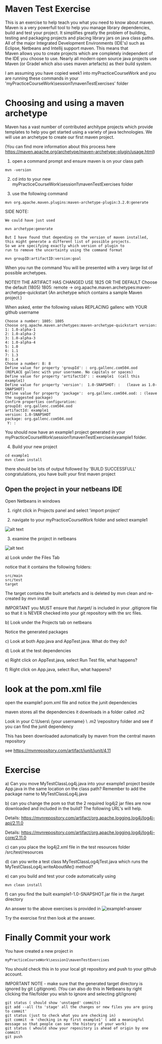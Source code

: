 # Maven Test Exercise
This is an exercise to help teach you what you need to know about maven.
Maven is a very powerfull tool to help you manage library dependencies, build and test your project.
It simplifies greatly the problem of building, testing and packaging projects and placing library jars on java class paths.
All of the major Integrated Development Environments (IDE's) such as Eclipse, Netbeans and Intellij support maven.
This means that  
Maven allows you to create projects which are completely independent of the IDE you choose to use.
Nearly all modern open source java projects use Maven (or Gradel which also uses maven artefacts) as their build system. 

I am assuming you have copied week1 into myPracticeCourseWork and you are running these commands in your 'myPracticeCourseWork\session1\mavenTestExercises' folder

# Choosing and using a maven archetype
Maven has a vast number of contributed architype projects which provide templates to help you get started using a variety of java technologies. We will use an archetype to create our first maven project. 

(You can find more information about this process here
https://maven.apache.org/archetype/maven-archetype-plugin/usage.html)

1. open a command prompt and ensure maven is on your class path
```
mvn -version
```

2. cd into to your new myPracticeCourseWork\session1\mavenTestExercises folder

3. use the following command

```
mvn org.apache.maven.plugins:maven-archetype-plugin:3.2.0:generate
```

SIDE NOTE: 
```
We could have just used 

mvn archetype:generate

But I have found that depending on the version of maven installed, 
this might generate a different list of possible projects.
So we are specifying exactly which version of plugin to 
run to remove the uncertainty using the command format

mvn groupID:artifactID:version:goal
```

When you run the command 
You will be presented with a very large list of possible archetypes.

NOTE!!! THE ARTIFACT HAS CHANGED USE 1825 OR THE DEFAULT
Choose the default (1805) 1805: remote -> org.apache.maven.archetypes:maven-archetype-quickstart (An archetype which contains a sample Maven project.)

When asked, enter the following values REPLACING gallenc with YOUR github username
```
Choose a number: 1805: 1805
Choose org.apache.maven.archetypes:maven-archetype-quickstart version:
1: 1.0-alpha-1
2: 1.0-alpha-2
3: 1.0-alpha-3
4: 1.0-alpha-4
5: 1.0
6: 1.1
7: 1.3
8: 1.4
Choose a number: 8: 8
Define value for property 'groupId': : org.gallenc.com504.ood  (REPLACE gallenc with your username. No capitals or spaces)
Define value for property 'artifactId': : example1  (call this example1)
Define value for property 'version':  1.0-SNAPSHOT: :   (leave as 1.0-SNAPSHOT)
Define value for property 'package':  org.gallenc.com504.ood: : (leave the suggested package)
Confirm properties configuration:
groupId: org.gallenc.com504.ood
artifactId: example1
version: 1.0-SNAPSHOT
package: org.gallenc.com504.ood
 Y: :
```

You should now have an example1 project generated in your myPracticeCourseWork\session1\mavenTestExercises\example1 folder.

4. Build your new project
```
cd example1
mvn clean install
```
there should be lots of output followed by 'BUILD SUCCESSFULL'
congratulations, you have built your first maven project

## Open the project in your netbeans IDE
Open Netbeans in windows

1. right click in Projects panel and select 'import project'

2. navigate to your myPracticeCourseWork folder and select example1

![alt text](../maven-test-exercise/images/NetbeansMaven1.png "Figure NetbeansMaven1.png")


3. examine the project in netbeans

![alt text](../maven-test-exercise/images/NetbeansMaven2.png "Figure NetbeansMaven2.png")

a) Look under the Files Tab

notice that it contains the following folders:
```
src/main 
src/test 
target
```
The target contains the built artefacts and is deleted by mvn clean and re-created by mvn install

IMPORTANT you MUST ensure that /target/ is included in your .gitignore file so that it is NEVER checked into your git repository with the src files.

b) Look under the Projects tab on netbeans

Notice the generated packages

c) Look at both App.java and AppTest.java. What do they do?

d) Look at the test dependencies

e) Right click on AppTest.java, select Run Test file, what happens?

f) Right click on App.java, select Run, what happens?

# look at the pom.xml file

open the example1 pom.xml file and notice the junit dependencies 

maven stores all the dependencies it downloads in a folder called .m2

Look in your C:\Users\ {your username} \ .m2 \repository folder and see if you can find the junit dependency

This has been downloaded automatically by maven from the central maven repository

see https://mvnrepository.com/artifact/junit/junit/4.11

# Exercise

a) Can you move MyTestClassLog4j.java into your example1 project beside App.java in the same location on the class path? Remember to add the package name to MyTestClassLog4j.java

b) can you change the pom so that the 2 required log4j2 jar files are now downloaded and included in the build? 
The following URL's will help.

Details: https://mvnrepository.com/artifact/org.apache.logging.log4j/log4j-api/2.11.0

Details: https://mvnrepository.com/artifact/org.apache.logging.log4j/log4j-core/2.11.0

c) can you place the log4j2.xml file in the test resources folder /src/test/resources

d) can you write a test class MyTestClassLog4jTest.java which runs the MyTestClassLog4j.writeAboutMe() method?

e) can you build and test your code automatically using 
```
mvn clean install
```

f) can you find the built example1-1.0-SNAPSHOT.jar file in the /target directory

An answer to the above exercises is provided in ![example1-answer](../maven-test-exercise/example1-answer)

Try the exercise first then look at the answer.

# Finally Commit your work

You have created a new project in  
```
myPracticeCourseWork\session1\mavenTestExercises
```
You should check this in to your local git repository and push to your github account.

IMPORTANT NOTE - make sure that the generated target directory is ignored by git (.gitignore). 
(You can also do this in Netbeans by right clicking the file/folder you wish to ignore and selecting git/ignore)

```
git status ( should show 'unstaged' commits)
git add --all (to 'stage' all the changes or new files you are going to commit'
git status (just to check what you are checking in)
git commit -m 'checking in my first example1' ( add a meaningful message so that people can see the history of your work)
git status ( whould show your repository is ahead of origin by one commit)
git push
```



